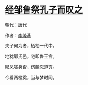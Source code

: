 # [经邹鲁祭孔子而叹之](http://so.gushiwen.org/view_425.aspx)

朝代：唐代

作者：[李隆基](http://so.gushiwen.org/author_520.aspx)

夫子何为者，栖栖一代中。

地犹鄹氏邑，宅即鲁王宫。

叹凤嗟身否，伤麟怨道穷。

今看两楹奠，当与梦时同。

